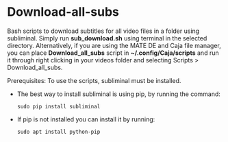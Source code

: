 # Download-all-subs

Bash scripts to download subtitles for all video files in a folder using subliminal. 
Simply run **sub_download.sh** using terminal in the selected directory. 
Alternatively, if you are using the MATE DE and Caja file manager, you can place **Download_all_subs** script in **~/.config/Caja/scripts** and run it through right clicking in your videos folder and selecting Scripts > Download_all_subs.

Prerequisites:
To use the scripts, subliminal must be installed.

* The best way to install subliminal is using pip, by running the command:

  `sudo pip install subliminal`

* If pip is not installed you can install it by running:

  `sudo apt install python-pip`
